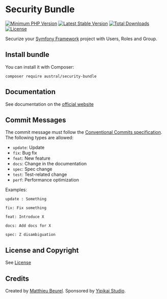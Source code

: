 # Security Bundle

[![Minimum PHP Version](https://img.shields.io/badge/php-%3E%3D%207.4-8892BF.svg)](https://php.net/)
[![Latest Stable Version](https://img.shields.io/packagist/v/austral/security-bundle.svg)](https://packagist.org/packages/austral/security-bundle)
[![Total Downloads](https://poser.pugx.org/austral/security-bundle/downloads.svg)](https://packagist.org/packages/austral/security-bundle)
[![License](https://poser.pugx.org/austral/security-bundle/license.svg)](https://packagist.org/packages/austral/security-bundle)

Securize your [Symfony Framework](https://symfony.com) project with Users, Roles and Group.

## Install bundle

You can install it with Composer:

```
composer require austral/security-bundle
```

## Documentation
See documentation on the [official website](https://austral.dev/bundles/security-bundle)

## Commit Messages

The commit message must follow the [Conventional Commits specification](https://www.conventionalcommits.org/).
The following types are allowed:

* `update`: Update
* `fix`: Bug fix
* `feat`: New feature
* `docs`: Change in the documentation
* `spec`: Spec change
* `test`: Test-related change
* `perf`: Performance optimization

Examples:

    update : Something

    fix: Fix something

    feat: Introduce X

    docs: Add docs for X

    spec: Z disambiguation

## License and Copyright
See [License](https://austral.dev/en/license)

## Credits
Created by [Matthieu Beurel](https://www.mbeurel.com). Sponsored by [Yipikai Studio](https://yipikai.studio).


